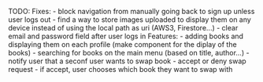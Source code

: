 TODO:
  Fixes:
    - block navigation from manually going back to sign up unless user logs out
    - find a way to store images uploaded to display them on any device instead of using the local path as uri (AWS3, Firestore...)
    - clear email and password field after user logs in
  Features:
    - adding books and displaying them on each profile (make component for the diplay of the books)
    - searching for books on the main menu (based on title, author...)
    - notify user that a seconf user wants to swap book 
    - accept or deny swap request
      - if accept, user chooses which book they want to swap with
    
